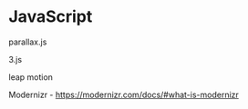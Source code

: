 # JavaScript

parallax.js

3.js

leap motion

Modernizr - https://modernizr.com/docs/#what-is-modernizr
